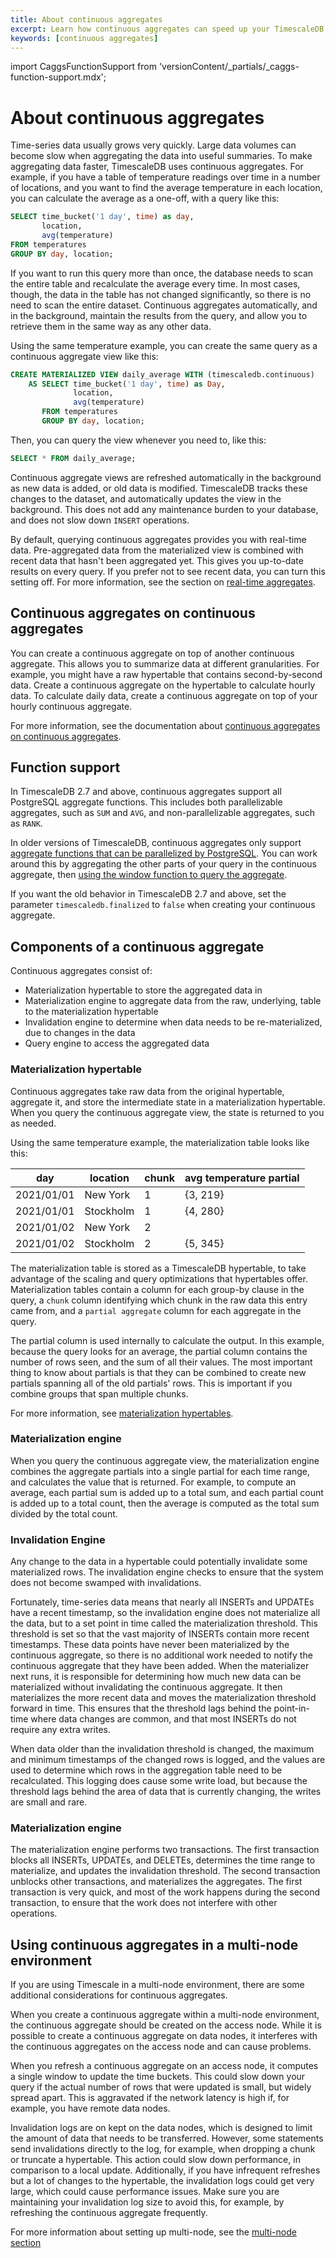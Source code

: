 ```yaml
---
title: About continuous aggregates
excerpt: Learn how continuous aggregates can speed up your TimescaleDB queries
keywords: [continuous aggregates]
---
```


import CaggsFunctionSupport from 'versionContent/_partials/_caggs-function-support.mdx';

# About continuous aggregates

Time-series data usually grows very quickly. Large data volumes can become slow
when aggregating the data into useful summaries. To make aggregating data
faster, TimescaleDB uses continuous aggregates. For example, if you have a table
of temperature readings over time in a number of locations, and you want to find
the average temperature in each location, you can calculate the average as a
one-off, with a query like this:

```sql
SELECT time_bucket('1 day', time) as day,
       location,
       avg(temperature)
FROM temperatures
GROUP BY day, location;
```

If you want to run this query more than once, the database needs to scan the
entire table and recalculate the average every time. In most cases, though, the
data in the table has not changed significantly, so there is no need to scan the
entire dataset. Continuous aggregates automatically, and in the background,
maintain the results from the query, and allow you to retrieve them in the same
way as any other data.

Using the same temperature example, you can create the same query as a
continuous aggregate view like this:

```sql
CREATE MATERIALIZED VIEW daily_average WITH (timescaledb.continuous)
    AS SELECT time_bucket('1 day', time) as Day,
              location,
              avg(temperature)
       FROM temperatures
       GROUP BY day, location;
```

Then, you can query the view whenever you need to, like this:

```sql
SELECT * FROM daily_average;
```

Continuous aggregate views are refreshed automatically in the background as new
data is added, or old data is modified. TimescaleDB tracks these changes to the
dataset, and automatically updates the view in the background. This does not add
any maintenance burden to your database, and does not slow down `INSERT`
operations.

By default, querying continuous aggregates provides you with real-time data.
Pre-aggregated data from the materialized view is combined with recent data that
hasn't been aggregated yet. This gives you up-to-date results on every query. If
you prefer not to see recent data, you can turn this setting off. For more
information, see the section on [real-time aggregates][real-time-aggs].

## Continuous aggregates on continuous aggregates

You can create a continuous aggregate on top of another continuous aggregate.
This allows you to summarize data at different granularities. For example, you
might have a raw hypertable that contains second-by-second data. Create a
continuous aggregate on the hypertable to calculate hourly data. To calculate
daily data, create a continuous aggregate on top of your hourly continuous
aggregate.

For more information, see the documentation about [continuous aggregates on
continuous aggregates][caggs-on-caggs].

## Function support

In TimescaleDB 2.7 and above, continuous aggregates support all PostgreSQL
aggregate functions. This includes both parallelizable aggregates, such as `SUM`
and `AVG`, and non-parallelizable aggregates, such as `RANK`.

In older versions of TimescaleDB, continuous aggregates only support
[aggregate functions that can be parallelized by PostgreSQL][postgres-parallel-agg].
You can work around this by aggregating the other parts of your query in the
continuous aggregate, then
[using the window function to query the aggregate][cagg-window-functions].

<CaggsFunctionSupport />

If you want the old behavior in TimescaleDB 2.7 and above, set the parameter
`timescaledb.finalized` to `false` when creating your continuous aggregate.

## Components of a continuous aggregate

Continuous aggregates consist of:

*   Materialization hypertable to store the aggregated data in
*   Materialization engine to aggregate data from the raw, underlying, table to
    the materialization hypertable
*   Invalidation engine to determine when data needs to be re-materialized, due
    to changes in the data
*   Query engine to access the aggregated data

### Materialization hypertable

Continuous aggregates take raw data from the original hypertable, aggregate it,
and store the intermediate state in a materialization hypertable. When you query
the continuous aggregate view, the state is returned to you as needed.

Using the same temperature example, the materialization table looks like this:

|day|location|chunk|avg temperature partial|
|-|-|-|-|
|2021/01/01|New York|1|{3, 219}|
|2021/01/01|Stockholm|1|{4, 280}|
|2021/01/02|New York|2||
|2021/01/02|Stockholm|2|{5, 345}|

The materialization table is stored as a TimescaleDB hypertable, to take
advantage of the scaling and query optimizations that hypertables offer.
Materialization tables contain a column for each group-by clause in the query,
a `chunk` column identifying which chunk in the raw data this entry came from,
and a `partial aggregate` column for each aggregate in the query.

The partial column is used internally to calculate the output. In this example,
because the query looks for an average, the partial column contains the number
of rows seen, and the sum of all their values. The most important thing to know
about partials is that they can be combined to create new partials spanning all
of the old partials' rows. This is important if you combine groups that span
multiple chunks.

For more information, see [materialization hypertables][cagg-mat-hypertables].

### Materialization engine

When you query the continuous aggregate view, the materialization engine
combines the aggregate partials into a single partial for each time range, and
calculates the value that is returned. For example, to compute an average, each
partial sum is added up to a total sum, and each partial count is added up to a
total count, then the average is computed as the total sum divided by the total
count.

### Invalidation Engine

Any change to the data in a hypertable could potentially invalidate some
materialized rows. The invalidation engine checks to ensure that the system does
not become swamped with invalidations.

Fortunately, time-series data means that nearly all INSERTs and UPDATEs have a
recent timestamp, so the invalidation engine does not materialize all the data,
but to a set point in time called the materialization threshold. This threshold
is set so that the vast majority of INSERTs contain more recent timestamps.
These data points have never been materialized by the continuous aggregate, so
there is no additional work needed to notify the continuous aggregate that they
have been added. When the materializer next runs, it is responsible for
determining how much new data can be materialized without invalidating the
continuous aggregate. It then materializes the more recent data and moves the
materialization threshold forward in time. This ensures that the threshold lags
behind the point-in-time where data changes are common, and that most INSERTs do
not require any extra writes.

When data older than the invalidation threshold is changed, the maximum and
minimum timestamps of the changed rows is logged, and the values are used to
determine which rows in the aggregation table need to be recalculated. This
logging does cause some write load, but because the threshold lags behind the
area of data that is currently changing, the writes are small and rare.

### Materialization engine

The materialization engine performs two transactions. The first transaction
blocks all INSERTs, UPDATEs, and DELETEs, determines the time range to
materialize, and updates the invalidation threshold. The second transaction
unblocks other transactions, and materializes the aggregates. The first
transaction is very quick, and most of the work happens during the second
transaction, to ensure that the work does not interfere with other operations.

## Using continuous aggregates in a multi-node environment

If you are using Timescale in a multi-node environment, there are some
additional considerations for continuous aggregates.

When you create a continuous aggregate within a multi-node environment, the
continuous aggregate should be created on the access node. While it is possible
to create a continuous aggregate on data nodes, it interferes with the
continuous aggregates on the access node and can cause problems.

When you refresh a continuous aggregate on an access node, it computes a single
window to update the time buckets. This could slow down your query if the actual
number of rows that were updated is small, but widely spread apart. This is
aggravated if the network latency is high if, for example, you have remote data
nodes.

Invalidation logs are on kept on the data nodes, which is designed to limit the
amount of data that needs to be transferred. However, some statements send
invalidations directly to the log, for example, when dropping a chunk or
truncate a hypertable. This action could slow down performance, in comparison to
a local update. Additionally, if you have infrequent refreshes but a lot of
changes to the hypertable, the invalidation logs could get very large, which
could cause performance issues. Make sure you are maintaining your invalidation
log size to avoid this, for example, by refreshing the continuous aggregate
frequently.

For more information about setting up multi-node, see the
[multi-node section][multi-node]

[cagg-mat-hypertables]: /timescaledb/:currentVersion:/how-to-guides/continuous-aggregates/materialized-hypertables
[cagg-window-functions]: /timescaledb/:currentVersion:/how-to-guides/continuous-aggregates/create-a-continuous-aggregate/#use-continuous-aggregates-with-window-functions
[caggs-on-caggs]: /timescaledb/:currentVersion:/how-to-guides/continuous-aggregates/hierarchical-continuous-aggregates/
[multi-node]: /timescaledb/:currentVersion:/how-to-guides/multinode-timescaledb/
[postgres-parallel-agg]: https://www.postgresql.org/docs/current/parallel-plans.html#PARALLEL-AGGREGATION
[real-time-aggs]: /timescaledb/:currentVersion:/how-to-guides/continuous-aggregates/hierarchical-continuous-aggregates/
